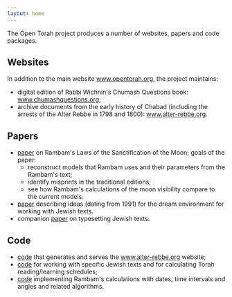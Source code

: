 ```yaml
---
layout: home
---
```


The Open Torah project produces a number of websites, papers and code packages.

## Websites ##

In addition to the main website www.opentorah.org, the project maintains:
- digital edition of Rabbi Wichnin's Chumash Questions book: www.chumashquestions.org;
- archive documents from the early history of Chabad
 (including the arrests of the Alter Rebbe in 1798 and 1800): www.alter-rebbe.org.

## Papers ##
- [paper](/paper/calendar/calendar.html) on Rambam's Laws of the Sanctification of the Moon;
  goals of the paper:
  - reconstruct models that Rambam uses and their parameters from the Rambam's text;
  - identify misprints in the traditional editions;
  - see how Rambam's calculations of the moon visibility compare to the current models.
- [paper](/paper/dream/dream.html) describing ideas (dating from 1991) for the dream environment for
  working with Jewish texts.
- companion [paper](/paper/typesetting/typesetting.html) on typesetting Jewish texts.

## Code ##
- [code](https://github.com/opentorah/opentorah/tree/master/collector) that generates and serves the www.alter-rebbe.org website;
- [code](https://github.com/opentorah/opentorah/tree/master/texts) for working with specific Jewish texts and for calculating Torah reading/learning schedules;
- [code](https://github.com/opentorah/opentorah/tree/master/core/src/main/scala/org/opentorah/calendar) implementing Rambam's calculations with dates, time intervals and angles and related algorithms.
